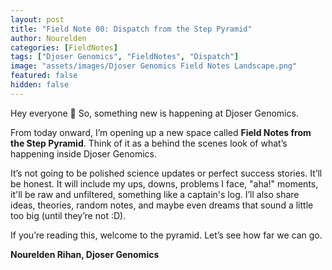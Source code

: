 ```yaml
---
layout: post
title: "Field Note 00: Dispatch from the Step Pyramid"
author: Nourelden
categories: [FieldNotes]
tags: ["Djoser Genomics", "FieldNotes", "Dispatch"]
image: "assets/images/Djoser Genomics Field Notes Landscape.png"
featured: false
hidden: false
---
```


Hey everyone 👋
So, something new is happening at Djoser Genomics.

From today onward, I’m opening up a new space called **Field Notes from the Step Pyramid**. Think of it as a behind the scenes look of what’s happening inside Djoser Genomics.

It’s not going to be polished science updates or perfect success stories. It’ll be honest. It will include my ups, downs, problems I face, "aha!" moments, it'll be raw and unfiltered, something like a captain's log. I’ll also share ideas, theories, random notes, and maybe even dreams that sound a little too big (until they’re not :D).

If you’re reading this, welcome to the pyramid.
Let’s see how far we can go.

**Nourelden Rihan, Djoser Genomics**
